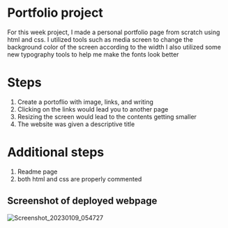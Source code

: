 # Portfolio project
For this week project, I made a personal portfolio page from scratch using html and css.
I utilized tools such as media screen to change the background color of the screen according to the width
I also utilized some new typography tools to help me make the fonts look better
# Steps
1. Create a portoflio with image, links, and writing
2. Clicking on the links would lead you to another page
3. Resizing the screen would lead to the contents getting smaller
4. The website was given a descriptive title
# Additional steps
1. Readme page
2. both html and css are properly commented

## Screenshot of deployed webpage
![Screenshot_20230109_054727](https://user-images.githubusercontent.com/95009568/211443288-b907551f-f131-4161-9a5a-e0040151fc3b.png)


